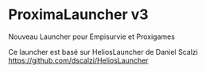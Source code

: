 # ProximaLauncher v3
 Nouveau Launcher pour Empisurvie et Proxigames

Ce launcher est basé sur HeliosLauncher de Daniel Scalzi
https://github.com/dscalzi/HeliosLauncher
